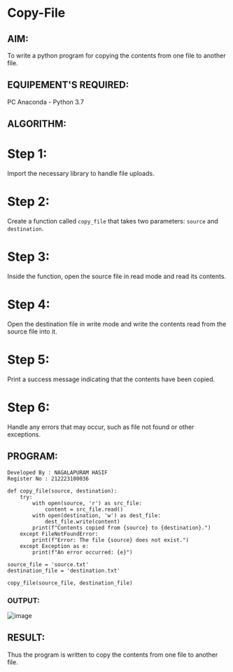 
# Copy-File
## AIM:
To write a python program for copying the contents from one file to another file.
## EQUIPEMENT'S REQUIRED: 
PC
Anaconda - Python 3.7
## ALGORITHM: 
# Step 1: 
Import the necessary library to handle file uploads.
# Step 2:
Create a function called `copy_file` that takes two parameters: `source` and `destination`.
# Step 3:
Inside the function, open the source file in read mode and read its contents.
# Step 4:
Open the destination file in write mode and write the contents read from the source file into it.
# Step 5: 
Print a success message indicating that the contents have been copied.
# Step 6: 
Handle any errors that may occur, such as file not found or other exceptions.


## PROGRAM:
```
Developed By : NAGALAPURAM HASIF
Register No : 212223100036
```
```
def copy_file(source, destination):
    try:
        with open(source, 'r') as src_file:
            content = src_file.read()
        with open(destination, 'w') as dest_file:
            dest_file.write(content)
        print(f"Contents copied from {source} to {destination}.")
    except FileNotFoundError:
        print(f"Error: The file {source} does not exist.")
    except Exception as e:
        print(f"An error occurred: {e}")

source_file = 'source.txt'  
destination_file = 'destination.txt'

copy_file(source_file, destination_file)

```
### OUTPUT:

![image](https://github.com/user-attachments/assets/de185a8e-1b1f-4cb5-b2dc-624d7b5a95cc)


## RESULT:
Thus the program is written to copy the contents from one file to another file.
